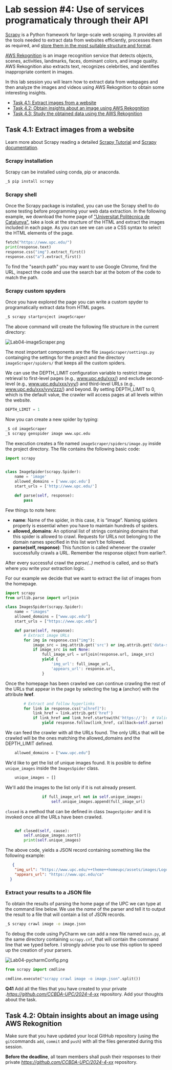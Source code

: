 # Lab session #4: Use of services programaticaly through their API

[Scrapy](https://scrapy.org/) is a Python framework for large-scale web scraping. It provides all the tools needed to extract data from websites efficiently, processes them as required, and [store them in the most suitable structure and format](https://doc.scrapy.org/en/latest/topics/feed-exports.html).

[AWS Rekognition](https://aws.amazon.com/rekognition/)  is an image recognition service that detects objects, scenes, activities, landmarks, faces, dominant colors, and image quality. AWS Rekognition  also extracts text, recognizes celebrities, and identifies inappropriate content in images.

In this lab session you will learn how to extract data from webpages and then analyze the images and videos using AWS Rekognition to obtain some interesting insights.

* [Task 4.1: Extract images from a website](#Tasks41)
* [Task 4.2: Obtain insights about an image using AWS Rekognition](#Tasks42) 
* [Task 4.3: Study the obtained data using the AWS Rekognition](#Tasks43) 

<a name="Tasks41"/>

## Task 4.1: Extract images from a website

Learn more about Scrapy reading a detailed [Scrapy Tutorial](https://doc.scrapy.org/en/latest/intro/tutorial.html) and [Scrapy documentation](https://doc.scrapy.org/en/latest/).

### Scrapy installation

Scrapy can be installed using conda, pip or anaconda.

```bash
_$ pip install scrapy
```

### Scrapy shell

Once the Scrapy package is installed, you can use the Scrapy shell to do some testing before programming your web data extraction. In the following example, we download the home page of ["Universitat Politècnica de Catalunya"](https://www.upc.edu/), take a look at the structure of the HTML and extract the images included in each page. As you can see we can use a CSS syntax to select the HTML elements of the page.

```python
fetch("https://www.upc.edu/")
print(response.text)
response.css("img").extract_first()
response.css("a").extract_first()
```

To find the "search path" you may want to use Google Chrome, find the URL, inspect the code and use the search bar at the botom of the code to match the path.

### Scrapy custom spyders

Once you have explored the page you can write a custom spyder to programatically extract data from HTML pages.

```bash
_$ scrapy startproject imageScraper
```

The above command will create the following file structure in the current directory:

![Lab04-imageScraper.png](images/Lab04-imageScraper.png)

The most important components are the file `imageScraper/settings.py` containging the settings for the project and the directory `imageScraper/spiders/` that keeps all the custom spiders.

We can use the DEPTH_LIMIT configuration variable to restrict image retrieval to first-level pages (e.g., www.upc.edu/xxx/) and exclude second-level (e.g., www.upc.edu/xxx/yyy/) and third-level URLs (e.g., www.upc.edu/xxx/yyy/zzz/) and beyond. By setting DEPTH_LIMIT to 0, which is the default value, the crawler will access pages at all levels within the website.

```python
DEPTH_LIMIT = 1
```

Now you can create a new spider by typing:

```bash
_$ cd imageScraper
_$ scrapy genspider image www.upc.edu
```

The execution creates a file named `imageScraper/spiders/image.py` inside the project directory. The file contains the following basic code:
```python
import scrapy


class ImageSpider(scrapy.Spider):
    name = 'image'
    allowed_domains = ['www.upc.edu']
    start_urls = ['http://www.upc.edu/']

    def parse(self, response):
        pass
```

Few things to note here:

- **name**: Name of the spider, in this case, it is “image”. Naming spiders properly is essential when you have to maintain hundreds of spiders.
- **allowed_domains**: An optional list of strings containing domains that this spider is allowed to crawl. Requests for URLs not belonging to the domain names specified in this list won’t be followed.
- **parse(self, response)**: This function is called whenever the crawler successfully crawls a URL. Remember the response object from earlier?.

After every successful crawl the *parse(..)* method is called, and so that’s where you write your extraction logic. 

For our example we decide that we want to extract the list of images from the homepage.

```python
import scrapy
from urllib.parse import urljoin

class ImagesSpider(scrapy.Spider):
    name = "images"
    allowed_domains = ["www.upc.edu"]
    start_urls = ["https://www.upc.edu"]

    def parse(self, response):
        # Extract image URLs
        for img in response.css("img"):
            image_src = img.attrib.get('src') or img.attrib.get('data-src')  # Fallback to 'data-src'
            if image_src is not None:
                full_image_url = urljoin(response.url, image_src)
                yield {
                    'img_url': full_image_url,
                    'appears_url': response.url,
                }
```

Once the homepage has been crawled we can continue crawling the rest of the URLs that appear in the page by selecting the tag **a** (anchor) with the attribute **href**.
```python
        # Extract and follow hyperlinks
        for link in response.css("a[href]"):
            link_href = link.attrib.get('href')
            if link_href and link_href.startswith('https://'):  # Validating full link
                yield response.follow(link_href, callback=self.parse)
```
We can feed the crawler with all the URLs found. The only URLs that will be crawled will be the ones matching the allowed_domains and the DEPTH_LIMIT defined.

```python
    allowed_domains = ["www.upc.edu"]
```
We'd like to get the list of unique images found. It is posible to define `unique_images` inside the `ImagesSpider` class.
```python
    unique_images = []
```

We'll add the images to the list only if it is not already present.

```python
                if full_image_url not in self.unique_images:
                    self.unique_images.append(full_image_url)
```

`closed` is a method that can be defined in class `ImagesSpider` and it is invoked once all the URLs have been crawled.

```python

    def closed(self, cause):
        self.unique_images.sort()
        print(self.unique_images)
```

The above code, yields a JSON record containing something like the following example:

```json
   {
    "img_url": "https://www.upc.edu/++theme++homeupc/assets/images/Logo.svg",
    "appears_url": "https://www.upc.edu/ca"
  }
```

### Extract your results to a JSON file

To obtain the results of parsing the home page of the UPC we can type at the command line below. We use the *name* of the parser and tell it to output the result to a file that will contain a list of JSON records.

```bash
_$ scrapy crawl image -o image.json

```

To debug the code using PyCharm we can add a new file named `main.py`, at the same directory containing `scrapy.cnf`, that will contain the command line that we typed before. I strongly advise you to use this option to speed up the creation of your parsers.

![Lab04-pycharmConfig.png](images/Lab04-pycharmConfig.png)



```python
from scrapy import cmdline

cmdline.execute("scrapy crawl image -o image.json".split())
```


**Q41** Add all the files that you have created to your private .*https://github.com/CCBDA-UPC/2024-4-xx* repository. Add your thoughts about the task.



<a name="Tasks42"/>

## Task 4.2: Obtain insights about an image using AWS Rekognition



Make sure that you have updated your local GitHub repository (using the `git`commands `add`, `commit` and `push`) with all the files generated during this session. 

**Before the deadline**, all team members shall push their responses to their private *https://github.com/CCBDA-UPC/2024-4-xx* repository.
